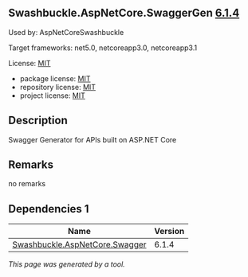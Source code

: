 Swashbuckle.AspNetCore.SwaggerGen [6.1.4](https://www.nuget.org/packages/Swashbuckle.AspNetCore.SwaggerGen/6.1.4)
--------------------

Used by: AspNetCoreSwashbuckle

Target frameworks: net5.0, netcoreapp3.0, netcoreapp3.1

License: [MIT](../../../../licenses/mit) 

- package license: [MIT](https://licenses.nuget.org/MIT) 
- repository license: [MIT](https://github.com/domaindrivendev/Swashbuckle.AspNetCore.git) 
- project license: [MIT](https://github.com/domaindrivendev/Swashbuckle.AspNetCore) 

Description
-----------
Swagger Generator for APIs built on ASP.NET Core

Remarks
-----------
no remarks


Dependencies 1
-----------

|Name|Version|
|----------|:----|
|[Swashbuckle.AspNetCore.Swagger](../../../../packages/nuget.org/swashbuckle.aspnetcore.swagger/6.1.4)|6.1.4|

*This page was generated by a tool.*